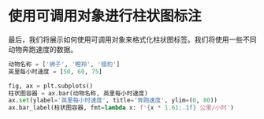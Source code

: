 # 使用可调用对象进行柱状图标注

最后，我们将展示如何使用可调用对象来格式化柱状图标签。我们将使用一些不同动物奔跑速度的数据。

```python
动物名称 = ['狮子', '瞪羚', '猎豹']
英里每小时速度 = [50, 60, 75]

fig, ax = plt.subplots()
柱状图容器 = ax.bar(动物名称, 英里每小时速度)
ax.set(ylabel='英里每小时速度', title='奔跑速度', ylim=(0, 80))
ax.bar_label(柱状图容器, fmt=lambda x: f'{x * 1.61:.1f} 公里/小时')
```
